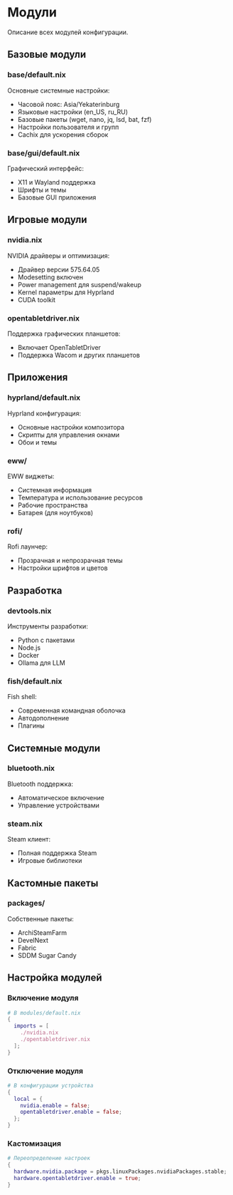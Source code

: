 # Модули

Описание всех модулей конфигурации.

## Базовые модули

### base/default.nix
Основные системные настройки:
- Часовой пояс: Asia/Yekaterinburg
- Языковые настройки (en_US, ru_RU)
- Базовые пакеты (wget, nano, jq, lsd, bat, fzf)
- Настройки пользователя и групп
- Cachix для ускорения сборок

### base/gui/default.nix
Графический интерфейс:
- X11 и Wayland поддержка
- Шрифты и темы
- Базовые GUI приложения

## Игровые модули

### nvidia.nix
NVIDIA драйверы и оптимизация:
- Драйвер версии 575.64.05
- Modesetting включен
- Power management для suspend/wakeup
- Kernel параметры для Hyprland
- CUDA toolkit

### opentabletdriver.nix
Поддержка графических планшетов:
- Включает OpenTabletDriver
- Поддержка Wacom и других планшетов

## Приложения

### hyprland/default.nix
Hyprland конфигурация:
- Основные настройки композитора
- Скрипты для управления окнами
- Обои и темы

### eww/
EWW виджеты:
- Системная информация
- Температура и использование ресурсов
- Рабочие пространства
- Батарея (для ноутбуков)

### rofi/
Rofi лаунчер:
- Прозрачная и непрозрачная темы
- Настройки шрифтов и цветов

## Разработка

### devtools.nix
Инструменты разработки:
- Python с пакетами
- Node.js
- Docker
- Ollama для LLM

### fish/default.nix
Fish shell:
- Современная командная оболочка
- Автодополнение
- Плагины

## Системные модули

### bluetooth.nix
Bluetooth поддержка:
- Автоматическое включение
- Управление устройствами

### steam.nix
Steam клиент:
- Полная поддержка Steam
- Игровые библиотеки

## Кастомные пакеты

### packages/
Собственные пакеты:
- ArchiSteamFarm
- DevelNext
- Fabric
- SDDM Sugar Candy

## Настройка модулей

### Включение модуля
```nix
# В modules/default.nix
{
  imports = [
    ./nvidia.nix
    ./opentabletdriver.nix
  ];
}
```

### Отключение модуля
```nix
# В конфигурации устройства
{
  local = {
    nvidia.enable = false;
    opentabletdriver.enable = false;
  };
}
```

### Кастомизация
```nix
# Переопределение настроек
{
  hardware.nvidia.package = pkgs.linuxPackages.nvidiaPackages.stable;
  hardware.opentabletdriver.enable = true;
}
```
